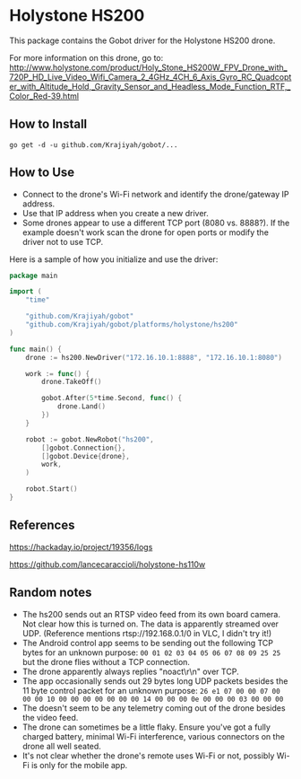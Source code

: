 # Holystone HS200

This package contains the Gobot driver for the Holystone HS200 drone.

For more information on this drone, go to:
http://www.holystone.com/product/Holy_Stone_HS200W_FPV_Drone_with_720P_HD_Live_Video_Wifi_Camera_2_4GHz_4CH_6_Axis_Gyro_RC_Quadcopter_with_Altitude_Hold,_Gravity_Sensor_and_Headless_Mode_Function_RTF,_Color_Red-39.html

## How to Install

```
go get -d -u github.com/Krajiyah/gobot/...
```

## How to Use
- Connect to the drone's Wi-Fi network and identify the drone/gateway IP address.
- Use that IP address when you create a new driver.
- Some drones appear to use a different TCP port (8080 vs. 8888?).  If the example doesn't work scan the drone for open ports or modify the driver not to use TCP.

Here is a sample of how you initialize and use the driver:

```go
package main

import (
	"time"

	"github.com/Krajiyah/gobot"
	"github.com/Krajiyah/gobot/platforms/holystone/hs200"
)

func main() {
	drone := hs200.NewDriver("172.16.10.1:8888", "172.16.10.1:8080")

	work := func() {
		drone.TakeOff()

		gobot.After(5*time.Second, func() {
			drone.Land()
		})
	}

	robot := gobot.NewRobot("hs200",
		[]gobot.Connection{},
		[]gobot.Device{drone},
		work,
	)

	robot.Start()
}
```

## References
https://hackaday.io/project/19356/logs

https://github.com/lancecaraccioli/holystone-hs110w

## Random notes
- The hs200 sends out an RTSP video feed from its own board camera.  Not clear how this is turned on.  The data is apparently streamed over UDP. (Reference mentions rtsp://192.168.0.1/0 in VLC, I didn't try it!)
- The Android control app seems to be sending out the following TCP bytes for an unknown purpose:
`00 01 02 03 04 05 06 07 08 09 25 25` but the drone flies without a TCP connection.
- The drone apparently always replies "noact\r\n" over TCP.
- The app occasionally sends out 29 bytes long UDP packets besides the 11 byte control packet for an unknown purpose:
`26 e1 07 00 00 07 00 00 00 10 00 00 00 00 00 00 00 14 00 00 00 0e 00 00 00 03 00 00 00`
- The doesn't seem to be any telemetry coming out of the drone besides the video feed.
- The drone can sometimes be a little flaky.  Ensure you've got a fully charged battery, minimal Wi-Fi interference, various connectors on the drone all well seated.
- It's not clear whether the drone's remote uses Wi-Fi or not, possibly Wi-Fi is only for the mobile app.
